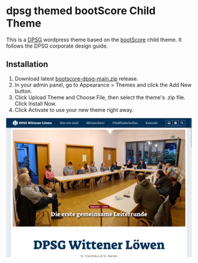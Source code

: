 # dpsg themed bootScore Child Theme

This is a [DPSG](https://dpsg.de/) wordpress theme based on the [bootScore](https://github.com/crftwrk/bootscore) child theme.
It follows the DPSG corporate design guide.

## Installation

1. Download latest [bootscore-dpsg-main.zip](https://github.com/phil-bot/bootscore-dpsg/releases) release.
2. In your admin panel, go to Appearance > Themes and click the Add New button.
3. Click Upload Theme and Choose File, then select the theme's .zip file. Click Install Now.
4. Click Activate to use your new theme right away.

![bootscore-dpsg](screenshot.png)